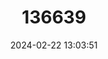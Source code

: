 ---
title: "136639"
category: "Cryptotis phillipsii"
draft: false
date: 2024-02-22 13:03:51
languages:
  English: ["Phillip's Small-eared Shrew"]
---